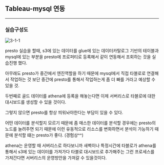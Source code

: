 ## Tableau-mysql 연동

---

### 실습구성도

![3-1-1](https://user-images.githubusercontent.com/86764734/159020645-b4de0ee4-2a5d-472a-a3bf-6f0efb4bce77.png)

presto 실습을 할때, s3에 있는 데이터를 glue에 있는 데이터카탈로그 기반의 테이블과 mysql에 있는 부분을 presto에 프로퍼티로 등록해서 같이 연동해서 조회하는 것을 실습진행 했다.

아무래도 presto가 중간에서 엔진역할을 하기 때문에 mysql에서 직접 타블로로 연결해서 작업하는 것 보단 중간에 presto를 통해서 작업하는게 좀 더 빠를 거라고 예상할 수 있을 것.


두번째로 골드 데이터를 athena에 등록을 해놓는다면 이제 서버리스로 타블로에 대한 대시보드를 생성할 수 있을 것이다.

그렇지 않으면 presto를 항상 띄워놔야한다는 부담이 있을 수 있다. 

어떤 데이터를 분석할지 모르기 때문에 좀 매스한 데이터를 분석할 경우에는 presto의 노드를 늘려주면 되기 때문에 이런 유동적으로  리소스를 변화하면서 분석이 가능하기 때문에 분석할 떄는 presto가 좋다. (경험상^^)

athena는 운영할 때 서버리스로 하다보니까 새벽이나 특정시간에 타블로가 athena를 통해서 s3에 있는 데이터를 가져가다 타블로 대시보드로 추가해주는 그런 프로세스를 가져간다면 서버리스의 운영방안을 가져갈 수 있을것이다.